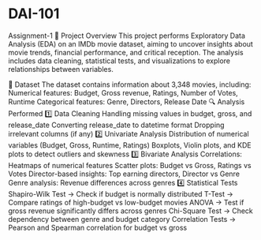 # DAI-101
Assignment-1
📌 Project Overview
This project performs Exploratory Data Analysis (EDA) on an IMDb movie dataset, aiming to uncover insights about movie trends, financial performance, and critical reception. The analysis includes data cleaning, statistical tests, and visualizations to explore relationships between variables.

📂 Dataset
The dataset contains information about 3,348 movies, including:
Numerical features: Budget, Gross revenue, Ratings, Number of Votes, Runtime
Categorical features: Genre, Directors, Release Date
🔍 Analysis Performed
1️⃣ Data Cleaning
Handling missing values in budget, gross, and release_date
Converting release_date to datetime format
Dropping irrelevant columns (if any)
2️⃣ Univariate Analysis
Distribution of numerical variables (Budget, Gross, Runtime, Ratings)
Boxplots, Violin plots, and KDE plots to detect outliers and skewness
3️⃣ Bivariate Analysis
Correlations: Heatmaps of numerical features
Scatter plots: Budget vs Gross, Ratings vs Votes
Director-based insights: Top earning directors, Director vs Genre
Genre analysis: Revenue differences across genres
4️⃣ Statistical Tests
Shapiro-Wilk Test → Check if budget is normally distributed
T-Test → Compare ratings of high-budget vs low-budget movies
ANOVA → Test if gross revenue significantly differs across genres
Chi-Square Test → Check dependency between genre and budget category
Correlation Tests → Pearson and Spearman correlation for budget vs gross
